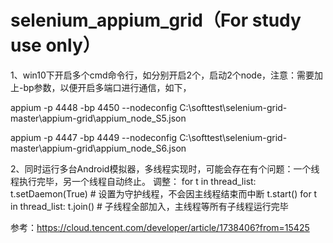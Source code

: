 # selenium_appium_grid（For study use only）

1、win10下开启多个cmd命令行，如分别开启2个，启动2个node，注意：需要加上-bp参数，以便开启多端口进行通信，如下，

appium -p 4448 -bp 4450 --nodeconfig C:\softtest\selenium-grid-master\appium-grid\appium_node_S5.json

appium -p 4447 -bp 4449 --nodeconfig C:\softtest\selenium-grid-master\appium-grid\appium_node_S6.json

2、同时运行多台Android模拟器，多线程实现时，可能会存在有个问题：一个线程执行完毕，另一个线程自动终止。
调整：
    for t in thread_list:
        t.setDaemon(True)  # 设置为守护线程，不会因主线程结束而中断
        t.start()
    for t in thread_list:
        t.join()  # 子线程全部加入，主线程等所有子线程运行完毕

参考：https://cloud.tencent.com/developer/article/1738406?from=15425

